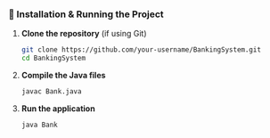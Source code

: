 ### 🔹 Installation & Running the Project
1. **Clone the repository** (if using Git)
   ```sh
   git clone https://github.com/your-username/BankingSystem.git
   cd BankingSystem
   ```

2. **Compile the Java files**
   ```sh
   javac Bank.java
   ```

3. **Run the application**
   ```sh
   java Bank
   ```

